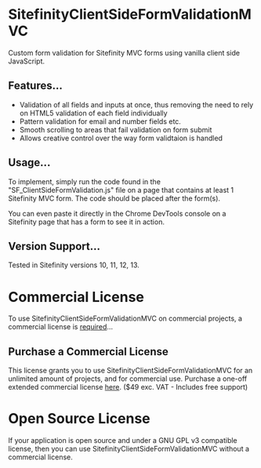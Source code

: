 # SitefinityClientSideFormValidationMVC
Custom form validation for Sitefinity MVC forms using vanilla client side JavaScript.

## Features...

* Validation of all fields and inputs at once, thus removing the need to rely on HTML5 validation of each field individually
* Pattern validation for email and number fields etc.
* Smooth scrolling to areas that fail validation on form submit
* Allows creative control over the way form validtaion is handled

## Usage...

To implement, simply run the code found in the "SF_ClientSideFormValidation.js" file on a page that contains at least 1 Sitefinity MVC form. The code should be placed after the form(s).

You can even paste it directly in the Chrome DevTools console on a Sitefinity page that has a form to see it in action.

## Version Support...

Tested in Sitefinity versions 10, 11, 12, 13.

# Commercial License

<p>To use SitefinityClientSideFormValidationMVC on commercial projects, a commercial license is <a href="https://gumroad.com/l/YPPZu" target="_blank">required</a>...</p>

## Purchase a Commercial License

<p>This license grants you to use SitefinityClientSideFormValidationMVC for an unlimited amount of projects, and for commercial use. Purchase a one-off extended commercial license <a href="https://gumroad.com/l/YPPZu" target="_blank">here</a>. ($49 exc. VAT - Includes free support)</p>

# Open Source License

<p>If your application is open source and under a GNU GPL v3 compatible license, then you can use SitefinityClientSideFormValidationMVC without a commercial license.</p>
